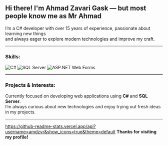## Hi there! I'm Ahmad Zavari Gask — but most people know me as **Mr Ahmad**

I’m a C# developer with over 15 years of experience, passionate about learning new things  
and always eager to explore modern technologies and improve my craft.

---

### Skills:

![C#](https://img.shields.io/badge/C%23-239120?style=for-the-badge&logo=c-sharp&logoColor=white)
![SQL Server](https://img.shields.io/badge/SQL_Server-CC2927?style=for-the-badge&logo=microsoftsqlserver&logoColor=white)
![ASP.NET Web Forms](https://img.shields.io/badge/WebForms-512BD4?style=for-the-badge&logo=dotnet&logoColor=white)

---

### Projects & Interests:

Currently focused on developing web applications using **C#** and **SQL Server**.  
I’m always curious about new technologies and enjoy trying out fresh ideas in my projects.

---

https://github-readme-stats.vercel.app/api?username=amdzvr&show_icons=true&theme=default
**Thanks for visiting my profile!**
